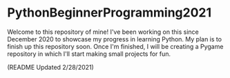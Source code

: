 # PythonBeginnerProgramming2021
Welcome to this repository of mine! I've been working on this since December 2020 to showcase my progress in learning Python. My plan is to finish up this repository soon.
Once I'm finished, I will be creating a Pygame repository in which I'll start making small projects for fun. 

(README Updated 2/28/2021)
